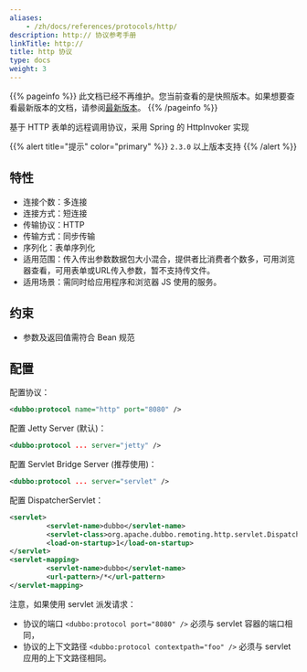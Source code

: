```yaml
---
aliases:
    - /zh/docs/references/protocols/http/
description: http:// 协议参考手册
linkTitle: http://
title: http 协议
type: docs
weight: 3
---
```




{{% pageinfo %}} 此文档已经不再维护。您当前查看的是快照版本。如果想要查看最新版本的文档，请参阅[最新版本](/zh-cn/docs3-v2/java-sdk/reference-manual/protocol/http/)。
{{% /pageinfo %}}

基于 HTTP 表单的远程调用协议，采用 Spring 的 HttpInvoker 实现

{{% alert title="提示" color="primary" %}}
`2.3.0` 以上版本支持
{{% /alert %}}

## 特性

* 连接个数：多连接
* 连接方式：短连接
* 传输协议：HTTP
* 传输方式：同步传输
* 序列化：表单序列化
* 适用范围：传入传出参数数据包大小混合，提供者比消费者个数多，可用浏览器查看，可用表单或URL传入参数，暂不支持传文件。
* 适用场景：需同时给应用程序和浏览器 JS 使用的服务。

## 约束  
* 参数及返回值需符合 Bean 规范

## 配置

配置协议：

```xml
<dubbo:protocol name="http" port="8080" />
```

配置 Jetty Server (默认)：

```xml
<dubbo:protocol ... server="jetty" />
```

配置 Servlet Bridge Server (推荐使用)：

```xml
<dubbo:protocol ... server="servlet" />
```

配置 DispatcherServlet：

```xml
<servlet>
         <servlet-name>dubbo</servlet-name>
         <servlet-class>org.apache.dubbo.remoting.http.servlet.DispatcherServlet</servlet-class>
         <load-on-startup>1</load-on-startup>
</servlet>
<servlet-mapping>
         <servlet-name>dubbo</servlet-name>
         <url-pattern>/*</url-pattern>
</servlet-mapping>
```

注意，如果使用 servlet 派发请求：

* 协议的端口 `<dubbo:protocol port="8080" />` 必须与 servlet 容器的端口相同，
* 协议的上下文路径 `<dubbo:protocol contextpath="foo" />` 必须与 servlet 应用的上下文路径相同。